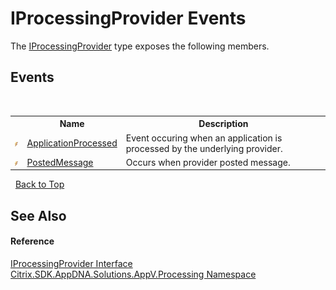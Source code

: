 # IProcessingProvider Events
 

The <a href="e95e3804-fea1-dd3b-a8ab-a153bf5c66ee">IProcessingProvider</a> type exposes the following members.


## Events
&nbsp;<table><tr><th></th><th>Name</th><th>Description</th></tr><tr><td>![Public event](media/pubevent.gif "Public event")</td><td><a href="b8ead30b-056d-c497-a1e9-03876fdfd66f">ApplicationProcessed</a></td><td>
Event occuring when an application is processed by the underlying provider.</td></tr><tr><td>![Public event](media/pubevent.gif "Public event")</td><td><a href="07e974c8-224c-c4d7-45ea-fc4940c28963">PostedMessage</a></td><td>
Occurs when provider posted message.</td></tr></table>&nbsp;
<a href="#iprocessingprovider-events">Back to Top</a>

## See Also


#### Reference
<a href="e95e3804-fea1-dd3b-a8ab-a153bf5c66ee">IProcessingProvider Interface</a><br /><a href="e89d7bb5-69e7-7aff-5732-d06b09ac746d">Citrix.SDK.AppDNA.Solutions.AppV.Processing Namespace</a><br />